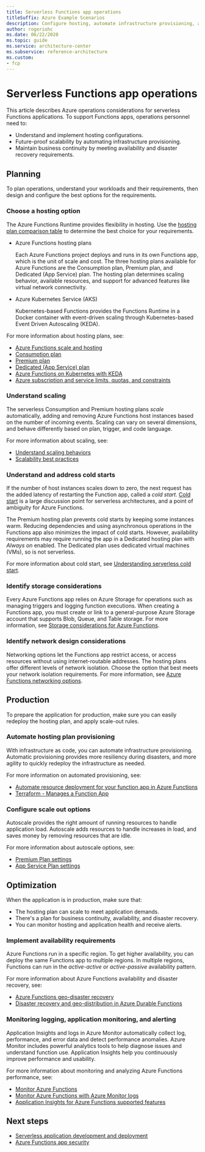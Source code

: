 ```yaml
---
title: Serverless Functions app operations
titleSuffix: Azure Example Scenarios
description: Configure hosting, automate infrastructure provisioning, and maintain high availability for serverless Functions apps.
author: rogeriohc
ms.date: 06/22/2020
ms.topic: guide
ms.service: architecture-center
ms.subservice: reference-architecture
ms.custom:
- fcp
---
```

# Serverless Functions app operations

This article describes Azure operations considerations for serverless Functions applications. To support Functions apps, operations personnel need to:

- Understand and implement hosting configurations.
- Future-proof scalability by automating infrastructure provisioning.
- Maintain business continuity by meeting availability and disaster recovery requirements.

## Planning

To plan operations, understand your workloads and their requirements, then design and configure the best options for the requirements.

### Choose a hosting option
The Azure Functions Runtime provides flexibility in hosting. Use the [hosting plan comparison table](/azure/azure-functions/functions-scale#hosting-plans-comparison) to determine the best choice for your requirements.

- Azure Functions hosting plans
  
  Each Azure Functions project deploys and runs in its own Functions app, which is the unit of scale and cost. The three hosting plans available for Azure Functions are the Consumption plan, Premium plan, and Dedicated (App Service) plan. The hosting plan determines scaling behavior, available resources, and support for advanced features like virtual network connectivity.
  
- Azure Kubernetes Service (AKS)
  
  Kubernetes-based Functions provides the Functions Runtime in a Docker container with event-driven scaling through Kubernetes-based Event Driven Autoscaling (KEDA).

For more information about hosting plans, see:
- [Azure Functions scale and hosting](/azure/azure-functions/functions-scale)
- [Consumption plan](/azure/azure-functions/functions-scale#consumption-plan)
- [Premium plan](/azure/azure-functions/functions-premium-plan)
- [Dedicated (App Service) plan](/azure/azure-functions/functions-scale#app-service-plan)
- [Azure Functions on Kubernetes with KEDA](/azure/azure-functions/functions-kubernetes-keda)
- [Azure subscription and service limits, quotas, and constraints](/azure/azure-resource-manager/management/azure-subscription-service-limits)

### Understand scaling

The serverless Consumption and Premium hosting plans *scale* automatically, adding and removing Azure Functions host instances based on the number of incoming events. Scaling can vary on several dimensions, and behave differently based on plan, trigger, and code language. 

For more information about scaling, see:
- [Understand scaling behaviors](/azure/azure-functions/functions-scale#understanding-scaling-behaviors)
- [Scalability best practices](/azure/azure-functions/functions-best-practices#scalability-best-practices)

### Understand and address cold starts

If the number of host instances scales down to zero, the next request has the added latency of restarting the Function app, called a *cold start*. [Cold start](/azure/azure-functions/functions-scale#cold-start) is a large discussion point for serverless architectures, and a point of ambiguity for Azure Functions. 

The Premium hosting plan prevents cold starts by keeping some instances warm. Reducing dependencies and using asynchronous operations in the Functions app also minimizes the impact of cold starts. However, availability requirements may require running the app in a Dedicated hosting plan with *Always on* enabled. The Dedicated plan uses dedicated virtual machines (VMs), so is not serverless.

For more information about cold start, see [Understanding serverless cold start](https://azure.microsoft.com/blog/understanding-serverless-cold-start/).

### Identify storage considerations

Every Azure Functions app relies on Azure Storage for operations such as managing triggers and logging function executions. When creating a Functions app, you must create or link to a general-purpose Azure Storage account that supports Blob, Queue, and Table storage. For more information, see [Storage considerations for Azure Functions](/azure/azure-functions/storage-considerations).

### Identify network design considerations

Networking options let the Functions app restrict access, or access resources without using internet-routable addresses. The hosting plans offer different levels of network isolation. Choose the option that best meets your network isolation requirements. For more information, see [Azure Functions networking options](/azure/azure-functions/functions-networking-options).

## Production

To prepare the application for production, make sure you can easily redeploy the hosting plan, and apply scale-out rules.

### Automate hosting plan provisioning
With infrastructure as code, you can automate infrastructure provisioning. Automatic provisioning provides more resiliency during disasters, and more agility to quickly redeploy the infrastructure as needed.

For more information on automated provisioning, see:
- [Automate resource deployment for your function app in Azure Functions](/azure/azure-functions/functions-infrastructure-as-code)
- [Terraform - Manages a Function App](https://www.terraform.io/docs/providers/azurerm/r/function_app.html)

### Configure scale out options
Autoscale provides the right amount of running resources to handle application load. Autoscale adds resources to handle increases in load, and saves money by removing resources that are idle.

For more information about autoscale options, see:
- [Premium Plan settings](/azure/azure-functions/functions-premium-plan#plan-and-sku-settings)
- [App Service Plan settings](/azure/azure-monitor/platform/autoscale-get-started)

## Optimization

When the application is in production, make sure that:

- The hosting plan can scale to meet application demands.
- There's a plan for business continuity, availability, and disaster recovery.
- You can monitor hosting and application health and receive alerts.

### Implement availability requirements

Azure Functions run in a specific region. To get higher availability, you can deploy the same Functions app to multiple regions. In multiple regions, Functions can run in the *active-active* or *active-passive* availability pattern.

For more information about Azure Functions availability and disaster recovery, see:
- [Azure Functions geo-disaster recovery](/azure/azure-functions/functions-geo-disaster-recovery)
- [Disaster recovery and geo-distribution in Azure Durable Functions](/azure/azure-functions/durable/durable-functions-disaster-recovery-geo-distribution)

### Monitoring logging, application monitoring, and alerting
Application Insights and logs in Azure Monitor automatically collect log, performance, and error data and detect performance anomalies. Azure Monitor includes powerful analytics tools to help diagnose issues and understand function use. Application Insights help you continuously improve performance and usability.

For more information about monitoring and analyzing Azure Functions performance, see:
- [Monitor Azure Functions](/azure/azure-functions/functions-monitoring)
- [Monitor Azure Functions with Azure Monitor logs](/azure/azure-functions/functions-monitor-log-analytics)
- [Application Insights for Azure Functions supported features](/azure/azure-monitor/app/azure-functions-supported-features)

## Next steps

- [Serverless application development and deployment](application-development.md)
- [Azure Functions app security](functions-app-security.md)